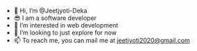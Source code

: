 - 👋 Hi, I’m @Jeetjyoti-Deka
- 😎 I am a software developer
- 👀 I’m interested in web development
- 💞️ I’m looking to just explore for now
- 📫 To reach me, you can mail me at jeetjyoti2020@gmail.com

<!---
Jeetjyoti-Deka/Jeetjyoti-Deka is a ✨ special ✨ repository because its `README.md` (this file) appears on your GitHub profile.
You can click the Preview link to take a look at your changes.
--->
